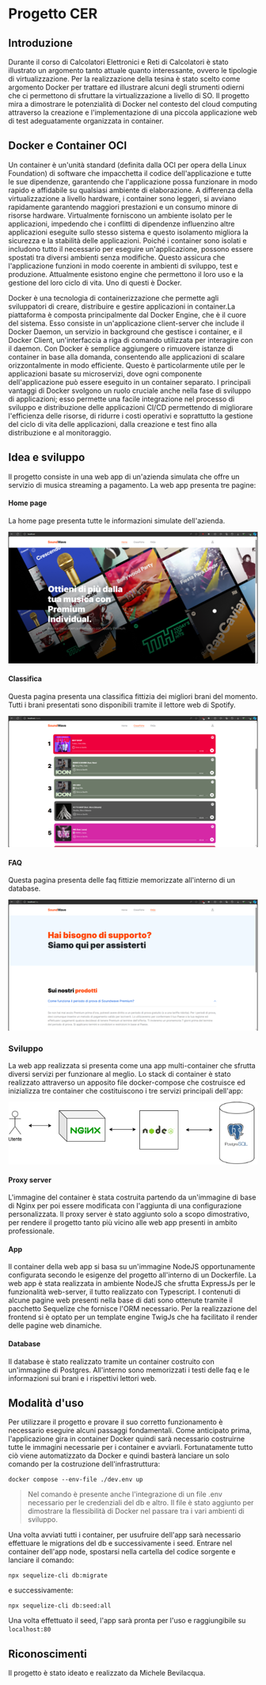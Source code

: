 # Progetto CER

## Introduzione
Durante il corso di Calcolatori Elettronici e Reti di Calcolatori è stato illustrato un argomento tanto attuale quanto interessante, ovvero le tipologie di virtualizzazione. Per la realizzazione della tesina è stato scelto come argomento Docker per trattare ed illustrare alcuni degli strumenti odierni che ci permettono di sfruttare la virtualizzazione a livello di SO. Il progetto mira a dimostrare le potenzialità di Docker nel contesto del cloud computing attraverso la creazione e l'implementazione di una piccola applicazione web di test adeguatamente organizzata in container. 

## Docker e Container OCI
Un container è un'unità standard (definita dalla OCI per opera della Linux Foundation) di software che impacchetta il codice dell'applicazione e tutte le sue dipendenze, garantendo che l'applicazione possa funzionare in modo rapido e affidabile su qualsiasi ambiente di elaborazione. A differenza della virtualizzazione a livello hardware, i container sono leggeri, si avviano rapidamente garantendo maggiori prestazioni e un consumo minore di risorse hardware. Virtualmente forniscono un ambiente isolato per le applicazioni, impedendo che i conflitti di dipendenze influenzino altre applicazioni eseguite sullo stesso sistema e questo isolamento migliora la sicurezza e la stabilità delle applicazioni. Poiché i container sono isolati e includono tutto il necessario per eseguire un'applicazione, possono essere spostati tra diversi ambienti senza modifiche. Questo assicura che l'applicazione funzioni in modo coerente in ambienti di sviluppo, test e produzione. Attualmente esistono engine che permettono il loro uso e la gestione del loro ciclo di vita. Uno di questi è Docker.

Docker è una tecnologia di containerizzazione che permette agli sviluppatori di creare, distribuire e gestire applicazioni in container.La piattaforma è composta principalmente dal Docker Engine, che è il cuore del sistema. Esso consiste in un'applicazione client-server che include il Docker Daemon, un servizio in background che gestisce i container, e il Docker Client, un'interfaccia a riga di comando utilizzata per interagire con il daemon. Con Docker è semplice aggiungere o rimuovere istanze di container in base alla domanda, consentendo alle applicazioni di scalare orizzontalmente in modo efficiente. Questo è particolarmente utile per le applicazioni basate su microservizi, dove ogni componente dell'applicazione può essere eseguito in un container separato. I principali vantaggi di Docker svolgono un ruolo cruciale anche nella fase di sviluppo di applicazioni; esso permette una facile integrazione nel processo di sviluppo e distribuzione delle applicazioni CI/CD permettendo di migliorare l'efficienza delle risorse, di ridurre i costi operativi e soprattutto la gestione del ciclo di vita delle applicazioni, dalla creazione e test fino alla distribuzione e al monitoraggio.

## Idea e sviluppo
Il progetto consiste in una web app di un'azienda simulata che offre un servizio di musica streaming a pagamento. La web app presenta tre pagine:

#### Home page
La home page presenta tutte le informazioni simulate dell'azienda.

![alt text](./img/home.png)

#### Classifica
Questa pagina presenta una classifica fittizia dei migliori brani del momento. Tutti i brani presentati sono disponibili tramite il lettore web di Spotify. 

![alt text](./img/chart.png)

#### FAQ
Questa pagina presenta delle faq fittizie memorizzate all'interno di un database.

![alt text](./img/faq.png)

### Sviluppo
La web app realizzata si presenta come una app multi-container che sfrutta diversi servizi per funzionare al meglio. Lo stack di container è stato realizzato attraverso un apposito file docker-compose che costruisce ed inizializza tre container che costituiscono i tre servizi principali dell'app:

![alt text](./img/diagramma.drawio.png)

#### Proxy server
L'immagine del container è stata costruita partendo da un'immagine di base di Nginx per poi essere modificata con l'aggiunta di una configurazione personalizzata. Il proxy server è stato aggiunto solo a scopo dimostrativo, per rendere il progetto tanto più vicino alle web app presenti in ambito professionale.

#### App
Il container della web app si basa su un'immagine NodeJS opportunamente configurata secondo le esigenze del progetto all'interno di un Dockerfile.
La web app è stata realizzata in ambiente NodeJS che sfrutta ExpressJs per le funzionalità web-server, il tutto realizzato con Typescript. I contenuti di alcune pagine web presenti nella base di dati sono ottenute tramite il pacchetto Sequelize che fornisce l'ORM necessario. Per la realizzazione del frontend si è optato per un template engine TwigJs che ha facilitato il render delle pagine web dinamiche.

#### Database
Il database è stato realizzato tramite un container costruito con un'immagine di Postgres. All'interno sono memorizzati i testi delle faq e le informazioni sui brani e i rispettivi lettori web.

## Modalità d'uso
Per utilizzare il progetto e provare il suo corretto funzionamento è necessario eseguire alcuni passaggi fondamentali. Come anticipato prima, l'applicazione gira in container Docker quindi sarà necessario costruirne tutte le immagini necessarie per i container e avviarli. Fortunatamente tutto ciò viene automatizzato da Docker e quindi basterà lanciare un solo comando per la costruzione dell'infrastruttura:

```
docker compose --env-file ./dev.env up
```
> Nel comando è presente anche l'integrazione di un file .env necessario per le credenziali del db e altro. Il file è stato aggiunto per dimostrare la flessibilità di Docker nel passare tra i vari ambienti di sviluppo.

Una volta avviati tutti i container, per usufruire dell'app sarà necessario effettuare le migrations del db e successivamente i seed. Entrare nel container dell'app node, spostarsi nella cartella del codice sorgente e lanciare il comando:

```
npx sequelize-cli db:migrate
```
e successivamente:

```
npx sequelize-cli db:seed:all
```

Una volta effettuato il seed, l'app sarà pronta per l'uso e raggiungibile su  ```localhost:80```
## Riconoscimenti
Il progetto è stato ideato e realizzato da Michele Bevilacqua.


